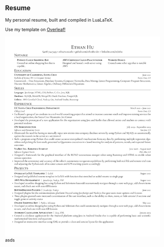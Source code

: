 ## Resume

My personal resume, built and compiled in LuaLaTeX.

Use my template on [Overleaf!](https://www.overleaf.com/latex/templates/cv-template/bkkwmxvnxgtq)

![Resume Preview](ehu_cv.png) asds